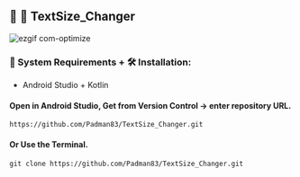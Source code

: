 ## 🤖 📱 TextSize_Changer

![ezgif com-optimize](https://user-images.githubusercontent.com/45048950/91491087-24752300-e8e6-11ea-8e69-b5cbd83d9b02.gif)

### 🧰 System Requirements + 🛠️ Installation:

* Android Studio + Kotlin

#### Open in Android Studio, Get from Version Control -> enter repository URL.

```
https://github.com/Padman83/TextSize_Changer.git
```

#### Or Use the Terminal.

```
git clone https://github.com/Padman83/TextSize_Changer.git
